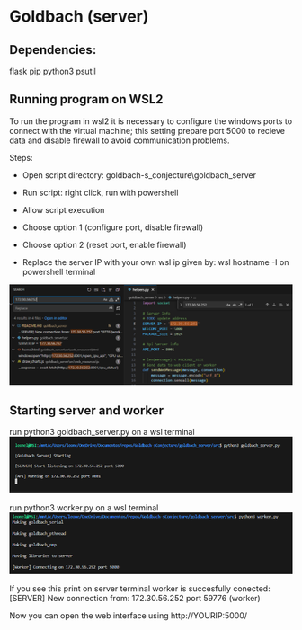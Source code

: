 # Goldbach (server)
## Dependencies:
flask
pip
python3
psutil


## Running program on WSL2
To run the program in wsl2 it is necessary to configure the windows ports to connect with the virtual machine; this setting prepare port 5000 to recieve data and disable firewall to avoid communication problems. 

Steps:
- Open script directory: goldbach-s_conjecture\goldbach_server
- Run script: right click, run with powershell
- Allow script execution
- Choose option 1 (configure port, disable firewall)
- Choose option 2 (reset port, enable firewall)

- Replace the server IP with your own wsl ip given by:
wsl hostname -I on powershell terminal

![ServerRn](images/IPReplace.png)


## Starting server and worker
run python3 goldbach_server.py on a wsl terminal
![ServerRn](images/serverRun.png)


run python3 worker.py on a wsl terminal
![ServerRn](images/workerRun.png)

If you see this print on server terminal worker is succesfully conected:
[SERVER] New connection from: 172.30.56.252 port 59776 (worker)

Now you can open the web interface using 
http://YOURIP:5000/